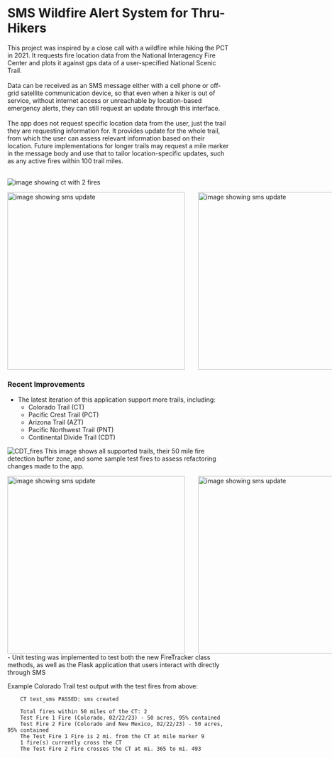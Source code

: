 # SMS Wildfire Alert System for Thru-Hikers

This project was inspired by a close call with a wildfire while hiking the PCT in 2021. It requests fire location data from the National Interagency Fire Center and plots it against gps data of a user-specified National Scenic Trail.
<br/><br/>
Data can be received as an SMS message either with a cell phone or off-grid satellite communication device, so that even when a hiker is out of service, without internet access or unreachable by location-based emergency alerts, they can still request an update through this interface. 
<br/><br/>
The app does not request specific location data from the user, just the trail they are requesting information for. It provides update for the whole trail, from which the user can assess relevant information based on their location. Future implementations for longer trails may request a mile marker in the message body and use that to tailor location-specific updates, such as any active fires within 100 trail miles.
<br/><br/>

![image showing ct with 2 fires](https://i.imgur.com/76a82iF.jpg)
<br/>
<div style='display: flex; gap: 30px;'>
  <img src='https://i.imgur.com/acwUpbV.jpg' alt='image showing sms update' style='width: 400px'/>
  <img src='https://i.imgur.com/OcPFsgf.jpg' alt='image showing sms update' style='width: 400px'/>
</div>

### Recent Improvements
- The latest iteration of this application support more trails, including:
  - Colorado Trail (CT)
  - Pacific Crest Trail (PCT)
  - Arizona Trail (AZT)
  - Pacific Northwest Trail (PNT)
  - Continental Divide Trail (CDT)

![CDT_fires](https://user-images.githubusercontent.com/99096893/222990819-ecde378d-f1f4-454f-9ea9-dde2bc7c5789.png)
This image shows all supported trails, their 50 mile fire detection buffer zone, and some sample test fires to assess refactoring changes made to the app.
<div style='display: flex; gap: 30px;'>
  <img src='https://user-images.githubusercontent.com/99096893/223204368-f9c04da4-8d72-4bb3-89d9-41ba6f8b59fa.png' alt='image showing sms update' style='width: 400px'/>
  <img src='https://user-images.githubusercontent.com/99096893/223204386-e098f537-9d7f-4aeb-825b-61b0eb186ca6.png' alt='image showing sms update' style='width: 400px'/>
  <img src='https://user-images.githubusercontent.com/99096893/223204408-892dc7ef-affa-42e6-a690-a245846de203.png' alt='image showing sms update' style='width: 400px'/>
  <img src='https://user-images.githubusercontent.com/99096893/223204399-9b5e83c9-3acf-4382-a93c-bc6e6f7f6324.png' alt='image showing sms update' style='width: 400px'/>
  <img src='https://user-images.githubusercontent.com/99096893/223204420-f7930acf-1e9b-4d71-81d3-1eaa103aa9a9.png' alt='image showing sms update' style='width: 400px'/>
</div>
- Unit testing was implemented to test both the new FireTracker class methods, as well as the Flask application that users interact with directly through SMS

Example Colorado Trail test output with the test fires from above:

        CT test_sms PASSED: sms created
        
        Total fires within 50 miles of the CT: 2
        Test Fire 1 Fire (Colorado, 02/22/23) - 50 acres, 95% contained
        Test Fire 2 Fire (Colorado and New Mexico, 02/22/23) - 50 acres, 95% contained
        The Test Fire 1 Fire is 2 mi. from the CT at mile marker 9
        1 fire(s) currently cross the CT
        The Test Fire 2 Fire crosses the CT at mi. 365 to mi. 493
        
    

